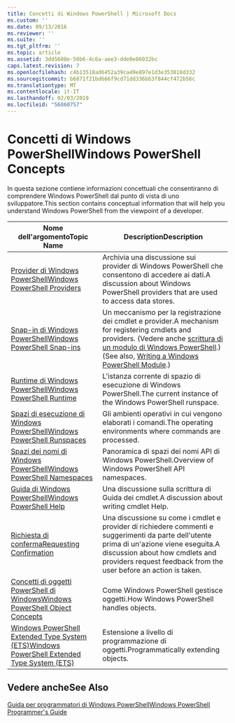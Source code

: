 ```yaml
---
title: Concetti di Windows PowerShell | Microsoft Docs
ms.custom: ''
ms.date: 09/13/2016
ms.reviewer: ''
ms.suite: ''
ms.tgt_pltfrm: ''
ms.topic: article
ms.assetid: 3dd5608e-50b6-4c6a-aee3-dde0e86032bc
caps.latest.revision: 7
ms.openlocfilehash: c4b13518ad6452a39ca49e897e1d3e353818d332
ms.sourcegitcommit: b6871f21bd666f9cd71dd336bb3f844cf472b56c
ms.translationtype: MT
ms.contentlocale: it-IT
ms.lasthandoff: 02/03/2019
ms.locfileid: "56860757"
---
```

# <a name="windows-powershell-concepts"></a><span data-ttu-id="5f046-102">Concetti di Windows PowerShell</span><span class="sxs-lookup"><span data-stu-id="5f046-102">Windows PowerShell Concepts</span></span>

<span data-ttu-id="5f046-103">In questa sezione contiene informazioni concettuali che consentiranno di comprendere Windows PowerShell dal punto di vista di uno sviluppatore.</span><span class="sxs-lookup"><span data-stu-id="5f046-103">This section contains conceptual information that will help you understand Windows PowerShell from the viewpoint of a developer.</span></span>

|<span data-ttu-id="5f046-104">Nome dell'argomento</span><span class="sxs-lookup"><span data-stu-id="5f046-104">Topic Name</span></span>|<span data-ttu-id="5f046-105">Description</span><span class="sxs-lookup"><span data-stu-id="5f046-105">Description</span></span>|
|----------------|-----------------|
|[<span data-ttu-id="5f046-106">Provider di Windows PowerShell</span><span class="sxs-lookup"><span data-stu-id="5f046-106">Windows PowerShell Providers</span></span>](http://msdn.microsoft.com/en-us/a65c5c75-1131-4ade-90d3-a613dbe620e9)|<span data-ttu-id="5f046-107">Archivia una discussione sui provider di Windows PowerShell che consentono di accedere ai dati.</span><span class="sxs-lookup"><span data-stu-id="5f046-107">A discussion about Windows PowerShell providers that are used to access data stores.</span></span>|
|[<span data-ttu-id="5f046-108">Snap-in di Windows PowerShell</span><span class="sxs-lookup"><span data-stu-id="5f046-108">Windows PowerShell Snap-ins</span></span>](http://msdn.microsoft.com/en-us/20e081a9-522c-48bf-9f21-faaf8cca2e82)|<span data-ttu-id="5f046-109">Un meccanismo per la registrazione dei cmdlet e provider.</span><span class="sxs-lookup"><span data-stu-id="5f046-109">A mechanism for registering cmdlets and providers.</span></span> <span data-ttu-id="5f046-110">(Vedere anche [scrittura di un modulo di Windows PowerShell](../module/writing-a-windows-powershell-module.md).)</span><span class="sxs-lookup"><span data-stu-id="5f046-110">(See also, [Writing a Windows PowerShell Module](../module/writing-a-windows-powershell-module.md).)</span></span>|
|[<span data-ttu-id="5f046-111">Runtime di Windows PowerShell</span><span class="sxs-lookup"><span data-stu-id="5f046-111">Windows PowerShell Runtime</span></span>](http://msdn.microsoft.com/en-us/949f06e8-0224-4cd3-bbad-a0cebbb5dec8)|<span data-ttu-id="5f046-112">L'istanza corrente di spazio di esecuzione di Windows PowerShell.</span><span class="sxs-lookup"><span data-stu-id="5f046-112">The current instance of the Windows PowerShell runspace.</span></span>|
|[<span data-ttu-id="5f046-113">Spazi di esecuzione di Windows PowerShell</span><span class="sxs-lookup"><span data-stu-id="5f046-113">Windows PowerShell Runspaces</span></span>](http://msdn.microsoft.com/en-us/a1582cfe-f06d-4aff-adc6-71f49a860ce9)|<span data-ttu-id="5f046-114">Gli ambienti operativi in cui vengono elaborati i comandi.</span><span class="sxs-lookup"><span data-stu-id="5f046-114">The operating environments where commands are processed.</span></span>|
|[<span data-ttu-id="5f046-115">Spazi dei nomi di Windows PowerShell</span><span class="sxs-lookup"><span data-stu-id="5f046-115">Windows PowerShell Namespaces</span></span>](http://msdn.microsoft.com/en-us/04bd2841-e90c-47d2-8a1f-3aeb3df35176)|<span data-ttu-id="5f046-116">Panoramica di spazi dei nomi API di Windows PowerShell.</span><span class="sxs-lookup"><span data-stu-id="5f046-116">Overview of Windows PowerShell API namespaces.</span></span>|
|[<span data-ttu-id="5f046-117">Guida di Windows PowerShell</span><span class="sxs-lookup"><span data-stu-id="5f046-117">Windows PowerShell Help</span></span>](http://msdn.microsoft.com/en-us/097b7c1c-a056-4b36-9c86-65b2ee702fc7)|<span data-ttu-id="5f046-118">Una discussione sulla scrittura di Guida dei cmdlet.</span><span class="sxs-lookup"><span data-stu-id="5f046-118">A discussion about writing cmdlet Help.</span></span>|
|[<span data-ttu-id="5f046-119">Richiesta di conferma</span><span class="sxs-lookup"><span data-stu-id="5f046-119">Requesting Confirmation</span></span>](../cmdlet/requesting-confirmation-from-cmdlets.md)|<span data-ttu-id="5f046-120">Una discussione su come i cmdlet e provider di richiedere commenti e suggerimenti da parte dell'utente prima di un'azione viene eseguita.</span><span class="sxs-lookup"><span data-stu-id="5f046-120">A discussion about how cmdlets and providers request feedback from the user before an action is taken.</span></span>|
|[<span data-ttu-id="5f046-121">Concetti di oggetti PowerShell di Windows</span><span class="sxs-lookup"><span data-stu-id="5f046-121">Windows PowerShell Object Concepts</span></span>](http://msdn.microsoft.com/en-us/a1449178-b6fd-4ca8-a5e1-d747c2c54181)|<span data-ttu-id="5f046-122">Come Windows PowerShell gestisce oggetti.</span><span class="sxs-lookup"><span data-stu-id="5f046-122">How Windows PowerShell handles objects.</span></span>|
|[<span data-ttu-id="5f046-123">Windows PowerShell Extended Type System (ETS)</span><span class="sxs-lookup"><span data-stu-id="5f046-123">Windows PowerShell Extended Type System (ETS)</span></span>](http://msdn.microsoft.com/en-us/12700631-be23-4e6b-9bf0-81ea0d166353)|<span data-ttu-id="5f046-124">Estensione a livello di programmazione di oggetti.</span><span class="sxs-lookup"><span data-stu-id="5f046-124">Programmatically extending objects.</span></span>|

## <a name="see-also"></a><span data-ttu-id="5f046-125">Vedere anche</span><span class="sxs-lookup"><span data-stu-id="5f046-125">See Also</span></span>

[<span data-ttu-id="5f046-126">Guida per programmatori di Windows PowerShell</span><span class="sxs-lookup"><span data-stu-id="5f046-126">Windows PowerShell Programmer's Guide</span></span>](./windows-powershell-programmer-s-guide.md)